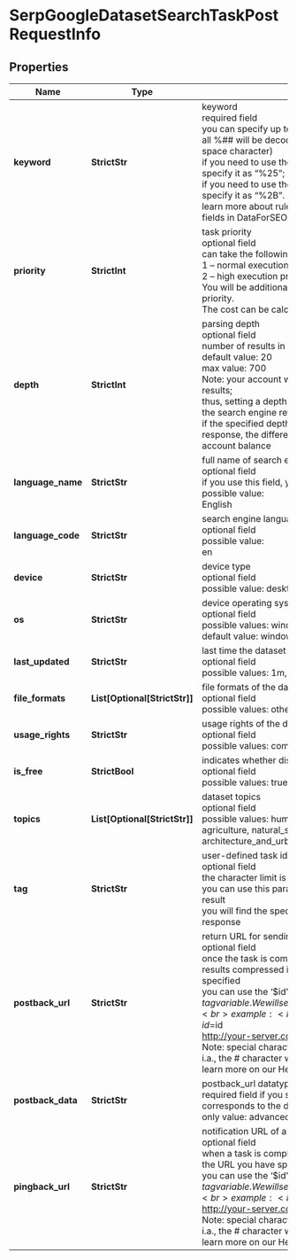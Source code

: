 # SerpGoogleDatasetSearchTaskPostRequestInfo


## Properties

| Name | Type | Description | Notes |
|------------ | ------------- | ------------- | -------------|
**keyword** | **StrictStr** | keyword<br>required field<br>you can specify up to 700 characters in the keyword field<br>all %## will be decoded (plus character ‘+’ will be decoded to a space character)<br>if you need to use the “%” character for your keyword, please specify it as “%25”;<br>if you need to use the “+” character for your keyword, please specify it as “%2B”.<br>learn more about rules and limitations of keyword and keywords fields in DataForSEO APIs in this Help Center article |[optional]|
**priority** | **StrictInt** | task priority<br>optional field<br>can take the following values:<br>1 – normal execution priority (set by default)<br>2 – high execution priority<br>You will be additionally charged for the tasks with high execution priority.<br>The cost can be calculated on the Pricing page. |[optional]|
**depth** | **StrictInt** | parsing depth<br>optional field<br>number of results in SERP<br>default value: 20<br>max value: 700<br>Note: your account will be billed per each SERP containing up to 20 results;<br>thus, setting a depth above 20 may result in additional charges if the search engine returns more than 20 results;<br>if the specified depth is higher than the number of results in the response, the difference will be refunded automatically to your account balance |[optional]|
**language_name** | **StrictStr** | full name of search engine language<br>optional field<br>if you use this field, you don’t need to specify language_code<br>possible value:<br>English |[optional]|
**language_code** | **StrictStr** | search engine language code<br>optional field<br>possible value:<br>en |[optional]|
**device** | **StrictStr** | device type<br>optional field<br>possible value: desktop |[optional]|
**os** | **StrictStr** | device operating system<br>optional field<br>possible values: windows, macos<br>default value: windows |[optional]|
**last_updated** | **StrictStr** | last time the dataset was updated<br>optional field<br>possible values: 1m, 1y, 3y |[optional]|
**file_formats** | **List[Optional[StrictStr]]** | file formats of the dataset<br>optional field<br>possible values: other, archive, text, image, document, tabular |[optional]|
**usage_rights** | **StrictStr** | usage rights of the dataset<br>optional field<br>possible values: commercial, noncommercial |[optional]|
**is_free** | **StrictBool** | indicates whether displayed datasets are free<br>optional field<br>possible values: true, false |[optional]|
**topics** | **List[Optional[StrictStr]]** | dataset topics<br>optional field<br>possible values: humanities, social_sciences, life_sciences, agriculture, natural_sciences, geo, computer, architecture_and_urban_planning, engineering |[optional]|
**tag** | **StrictStr** | user-defined task identifier<br>optional field<br>the character limit is 255<br>you can use this parameter to identify the task and match it with the result<br>you will find the specified tag value in the data object of the response |[optional]|
**postback_url** | **StrictStr** | return URL for sending task results<br>optional field<br>once the task is completed, we will send a POST request with its results compressed in the gzip format to the postback_url you specified<br>you can use the ‘$id’ string as a $id variable and ‘$tag’ as urlencoded $tag variable. We will set the necessary values before sending the request<br>example:<br>http://your-server.com/postbackscript?id=$id<br>http://your-server.com/postbackscript?id=$id&tag=$tag<br>Note: special characters in postback_url will be urlencoded;<br>i.a., the # character will be encoded into %23<br>learn more on our Help Center |[optional]|
**postback_data** | **StrictStr** | postback_url datatype<br>required field if you specify postback_url<br>corresponds to the datatype that will be sent to your server<br>only value: advanced |[optional]|
**pingback_url** | **StrictStr** | notification URL of a completed task<br>optional field<br>when a task is completed we will notify you by GET request sent to the URL you have specified<br>you can use the ‘$id’ string as a $id variable and ‘$tag’ as urlencoded $tag variable. We will set the necessary values before sending the request.<br>example:<br>http://your-server.com/pingscript?id=$id<br>http://your-server.com/pingscript?id=$id&tag=$tag<br>Note: special characters in pingback_url will be urlencoded;<br>i.a., the # character will be encoded into %23<br>learn more on our Help Center |[optional]|